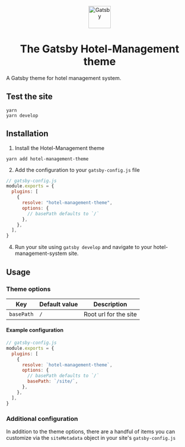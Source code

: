 <p align="center">
  <a href="https://www.gatsbyjs.com">
    <img alt="Gatsby" src="https://www.gatsbyjs.com/Gatsby-Monogram.svg" width="60" />
  </a>
</p>
<h1 align="center">
  The Gatsby Hotel-Management theme
</h1>

A Gatsby theme for hotel management system.

## Test the site

```
yarn
yarn develop
```

## Installation

1. Install the Hotel-Management theme

```shell
yarn add hotel-management-theme
```

2. Add the configuration to your `gatsby-config.js` file

```js
// gatsby-config.js
module.exports = {
  plugins: [
    {
      resolve: "hotel-management-theme",
      options: {
        // basePath defaults to `/`
      },
    },
  ],
}
```

4. Run your site using `gatsby develop` and navigate to your hotel-management-system site.

## Usage

### Theme options

| Key        | Default value | Description           |
| ---------- | ------------- | --------------------- |
| `basePath` | `/`           | Root url for the site |

#### Example configuration

```js
// gatsby-config.js
module.exports = {
  plugins: [
    {
      resolve: `hotel-management-theme`,
      options: {
        // basePath defaults to `/`
        basePath: `/site/`,
      },
    },
  ],
}
```

### Additional configuration

In addition to the theme options, there are a handful of items you can customize via the `siteMetadata` object in your site's `gatsby-config.js`

